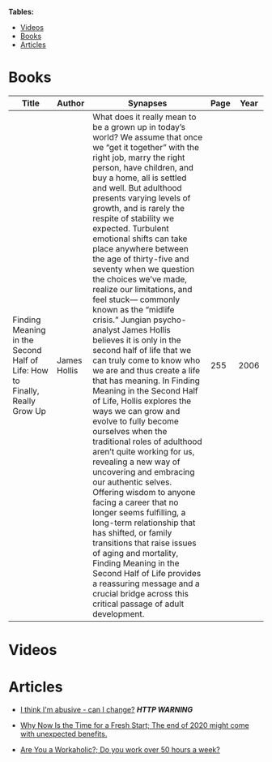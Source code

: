 **Tables:**
- [Videos](#videos)
- [Books](#books)
- [Articles](#articles)
# Books
| Title | Author | Synapses | Page | Year |
|-------|--------|----------|------|------|
| Finding Meaning in the Second Half of Life: How to Finally, Really Grow Up | James Hollis | What does it really mean to be a grown up in today’s world? We assume that once we “get it together” with the right job, marry the right person, have children, and buy a home, all is settled and well. But adulthood presents varying levels of growth, and is rarely the respite of stability we expected. Turbulent emotional shifts can take place anywhere between the age of thirty-five and seventy when we question the choices we’ve made, realize our limitations, and feel stuck— commonly known as the “midlife crisis.” Jungian psycho-analyst James Hollis believes it is only in the second half of life that we can truly come to know who we are and thus create a life that has meaning. In Finding Meaning in the Second Half of Life, Hollis explores the ways we can grow and evolve to fully become ourselves when the traditional roles of adulthood aren’t quite working for us, revealing a new way of uncovering and embracing our authentic selves. Offering wisdom to anyone facing a career that no longer seems fulfilling, a long-term relationship that has shifted, or family transitions that raise issues of aging and mortality, Finding Meaning in the Second Half of Life provides a reassuring message and a crucial bridge across this critical passage of adult development. | 255 | 2006 |

# Videos

# Articles

- [I think I'm abusive - can I change?](http://lovegoodbadugly.com/abusive-change/) ***HTTP WARNING***

- [Why Now Is the Time for a Fresh Start; The end of 2020 might come with unexpected benefits.](https://www.psychologytoday.com/intl/blog/stretching-theory/202012/why-now-is-the-time-fresh-start)

- [Are You a Workaholic?; Do you work over 50 hours a week?](https://www.psychologytoday.com/us/blog/mind-over-money/201307/are-you-workaholic)
